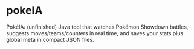 # pokeIA
PokéIA: (unfinished) Java tool that watches Pokémon Showdown battles, suggests moves/teams/counters in real time, and saves your stats plus global meta in compact JSON files.
